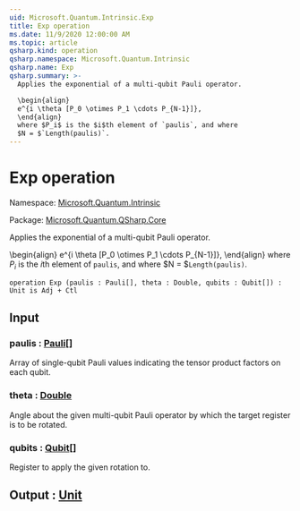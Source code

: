 ```yaml
---
uid: Microsoft.Quantum.Intrinsic.Exp
title: Exp operation
ms.date: 11/9/2020 12:00:00 AM
ms.topic: article
qsharp.kind: operation
qsharp.namespace: Microsoft.Quantum.Intrinsic
qsharp.name: Exp
qsharp.summary: >-
  Applies the exponential of a multi-qubit Pauli operator.

  \begin{align}
  e^{i \theta [P_0 \otimes P_1 \cdots P_{N-1}]},
  \end{align}
  where $P_i$ is the $i$th element of `paulis`, and where
  $N = $`Length(paulis)`.
---
```


# Exp operation

Namespace: [Microsoft.Quantum.Intrinsic](xref:Microsoft.Quantum.Intrinsic)

Package: [Microsoft.Quantum.QSharp.Core](https://nuget.org/packages/Microsoft.Quantum.QSharp.Core)


Applies the exponential of a multi-qubit Pauli operator.\begin{align}e^{i \theta [P_0 \otimes P_1 \cdots P_{N-1}]},\end{align}where $P_i$ is the $i$th element of `paulis`, and where$N = $`Length(paulis)`.

```qsharp
operation Exp (paulis : Pauli[], theta : Double, qubits : Qubit[]) : Unit is Adj + Ctl
```


## Input

### paulis : [Pauli](xref:microsoft.quantum.lang-ref.pauli)[]

Array of single-qubit Pauli values indicating the tensor productfactors on each qubit.


### theta : [Double](xref:microsoft.quantum.lang-ref.double)

Angle about the given multi-qubit Pauli operator by which thetarget register is to be rotated.


### qubits : [Qubit](xref:microsoft.quantum.lang-ref.qubit)[]

Register to apply the given rotation to.



## Output : [Unit](xref:microsoft.quantum.lang-ref.unit)

